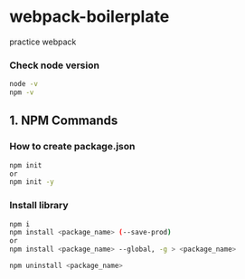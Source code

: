 # webpack-boilerplate
practice webpack

### Check node version

```bash
node -v
npm -v
```

## 1. NPM Commands

### How to create package.json

```bash
npm init
or
npm init -y
```

### Install library

```bash
npm i
npm install <package_name> (--save-prod)
or 
npm install <package_name> --global, -g > <package_name>

npm uninstall <package_name>

```
